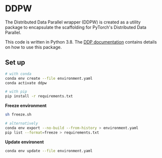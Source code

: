 # DDPW

The Distributed Data Parallel wrapper (DDPW) is created as a utility package to
encapsulate the scaffolding for PyTorch's Distributed Data Parallel.

This code is written in Python 3.8. The [DDP
documentation](http://ddpw.projects-tvs.surge.sh) contains details on how to use
this package.

## Set up

```bash
# with conda
conda env create --file environment.yaml
conda activate ddpw

# with pip
pip install -r requirements.txt
```

**Freeze environment**

```bash
sh freeze.sh

# alternatively
conda env export --no-build --from-history > environment.yaml
pip list --format=freeze > requirements.txt
```

**Update environent**

```bash
conda env update --file environment.yaml
```
